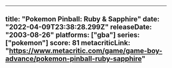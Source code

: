 
---
title: "Pokemon Pinball: Ruby & Sapphire"
date: "2022-04-09T23:38:28.299Z"
releaseDate: "2003-08-26"
platforms: ["gba"]
series: ["pokemon"]
score: 81
metacriticLink: "https://www.metacritic.com/game/game-boy-advance/pokemon-pinball-ruby-sapphire"
---
